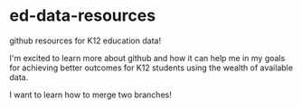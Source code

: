 # ed-data-resources
github resources for K12 education data!

I'm excited to learn more about github and how it can help me in my goals for achieving better outcomes for K12 students using the wealth of available data.

I want to learn how to merge two branches!
